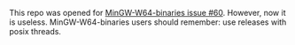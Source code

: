This repo was opened for [MinGW-W64-binaries issue #60](https://github.com/niXman/mingw-builds-binaries/issues/60).
However, now it is useless.
MinGW-W64-binaries users should remember: use releases with posix threads.
